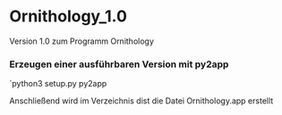 # Ornithology_1.0
Version 1.0 zum Programm Ornithology

### Erzeugen einer ausführbaren Version mit py2app

`python3 setup.py py2app

Anschließend wird im Verzeichnis dist die Datei Ornithology.app erstellt